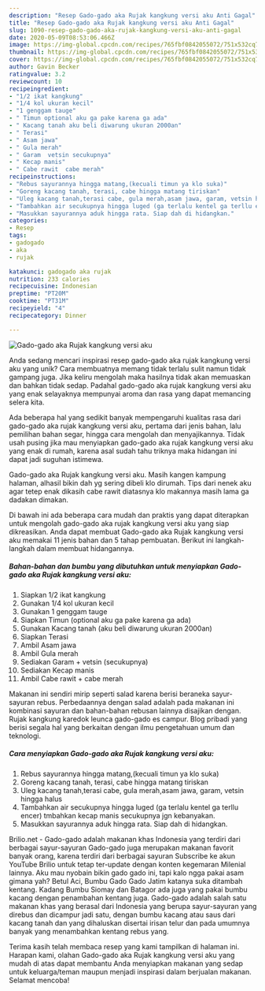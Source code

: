 ```yaml
---
description: "Resep Gado-gado aka Rujak kangkung versi aku Anti Gagal"
title: "Resep Gado-gado aka Rujak kangkung versi aku Anti Gagal"
slug: 1090-resep-gado-gado-aka-rujak-kangkung-versi-aku-anti-gagal
date: 2020-05-09T08:53:06.466Z
image: https://img-global.cpcdn.com/recipes/765fbf0842055072/751x532cq70/gado-gado-aka-rujak-kangkung-versi-aku-foto-resep-utama.jpg
thumbnail: https://img-global.cpcdn.com/recipes/765fbf0842055072/751x532cq70/gado-gado-aka-rujak-kangkung-versi-aku-foto-resep-utama.jpg
cover: https://img-global.cpcdn.com/recipes/765fbf0842055072/751x532cq70/gado-gado-aka-rujak-kangkung-versi-aku-foto-resep-utama.jpg
author: Gavin Becker
ratingvalue: 3.2
reviewcount: 10
recipeingredient:
- "1/2 ikat kangkung"
- "1/4 kol ukuran kecil"
- "1 genggam tauge"
- " Timun optional aku ga pake karena ga ada"
- " Kacang tanah aku beli diwarung ukuran 2000an"
- " Terasi"
- " Asam jawa"
- " Gula merah"
- " Garam  vetsin secukupnya"
- " Kecap manis"
- " Cabe rawit  cabe merah"
recipeinstructions:
- "Rebus sayurannya hingga matang,(kecuali timun ya klo suka)"
- "Goreng kacang tanah, terasi, cabe hingga matang tiriskan"
- "Uleg kacang tanah,terasi cabe, gula merah,asam jawa, garam, vetsin hingga halus"
- "Tambahkan air secukupnya hingga luged (ga terlalu kentel ga terllu encer) tmbahkan kecap manis secukupnya jgn kebanyakan."
- "Masukkan sayurannya aduk hingga rata. Siap dah di hidangkan."
categories:
- Resep
tags:
- gadogado
- aka
- rujak

katakunci: gadogado aka rujak 
nutrition: 233 calories
recipecuisine: Indonesian
preptime: "PT20M"
cooktime: "PT31M"
recipeyield: "4"
recipecategory: Dinner

---
```



![Gado-gado aka Rujak kangkung versi aku](https://img-global.cpcdn.com/recipes/765fbf0842055072/751x532cq70/gado-gado-aka-rujak-kangkung-versi-aku-foto-resep-utama.jpg)

Anda sedang mencari inspirasi resep gado-gado aka rujak kangkung versi aku yang unik? Cara membuatnya memang tidak terlalu sulit namun tidak gampang juga. Jika keliru mengolah maka hasilnya tidak akan memuaskan dan bahkan tidak sedap. Padahal gado-gado aka rujak kangkung versi aku yang enak selayaknya mempunyai aroma dan rasa yang dapat memancing selera kita.

Ada beberapa hal yang sedikit banyak mempengaruhi kualitas rasa dari gado-gado aka rujak kangkung versi aku, pertama dari jenis bahan, lalu pemilihan bahan segar, hingga cara mengolah dan menyajikannya. Tidak usah pusing jika mau menyiapkan gado-gado aka rujak kangkung versi aku yang enak di rumah, karena asal sudah tahu triknya maka hidangan ini dapat jadi suguhan istimewa.

Gado-gado aka Rujak kangkung versi aku. Masih kangen kampung halaman, alhasil bikin dah yg sering dibeli klo dirumah. Tips dari nenek aku agar tetep enak dikasih cabe rawit diatasnya klo makannya masih lama ga dadakan dimakan.


Di bawah ini ada beberapa cara mudah dan praktis yang dapat diterapkan untuk mengolah gado-gado aka rujak kangkung versi aku yang siap dikreasikan. Anda dapat membuat Gado-gado aka Rujak kangkung versi aku memakai 11 jenis bahan dan 5 tahap pembuatan. Berikut ini langkah-langkah dalam membuat hidangannya.

<!--inarticleads1-->

##### Bahan-bahan dan bumbu yang dibutuhkan untuk menyiapkan Gado-gado aka Rujak kangkung versi aku:

1. Siapkan 1/2 ikat kangkung
1. Gunakan 1/4 kol ukuran kecil
1. Gunakan 1 genggam tauge
1. Siapkan  Timun (optional aku ga pake karena ga ada)
1. Gunakan  Kacang tanah (aku beli diwarung ukuran 2000an)
1. Siapkan  Terasi
1. Ambil  Asam jawa
1. Ambil  Gula merah
1. Sediakan  Garam + vetsin (secukupnya)
1. Sediakan  Kecap manis
1. Ambil  Cabe rawit + cabe merah


Makanan ini sendiri mirip seperti salad karena berisi beraneka sayur-sayuran rebus. Perbedaannya dengan salad adalah pada makanan ini kombinasi sayuran dan bahan-bahan rebusan lainnya disajikan dengan. Rujak kangkung karedok leunca gado-gado es campur. Blog pribadi yang berisi segala hal yang berkaitan dengan ilmu pengetahuan umum dan teknologi. 

<!--inarticleads2-->

##### Cara menyiapkan Gado-gado aka Rujak kangkung versi aku:

1. Rebus sayurannya hingga matang,(kecuali timun ya klo suka)
1. Goreng kacang tanah, terasi, cabe hingga matang tiriskan
1. Uleg kacang tanah,terasi cabe, gula merah,asam jawa, garam, vetsin hingga halus
1. Tambahkan air secukupnya hingga luged (ga terlalu kentel ga terllu encer) tmbahkan kecap manis secukupnya jgn kebanyakan.
1. Masukkan sayurannya aduk hingga rata. Siap dah di hidangkan.


Brilio.net - Gado-gado adalah makanan khas Indonesia yang terdiri dari berbagai sayur-sayuran Gado-gado juga merupakan makanan favorit banyak orang, karena terdiri dari berbagai sayuran Subscribe ke akun YouTube Brilio untuk tetap ter-update dengan konten kegemaran Milenial lainnya. Aku mau nyobain bikin gado gado ini, tapi kalo ngga pakai asam gimana yah? Betul Aci, Bumbu Gado Gado Jatim katanya suka ditambah kentang. Kadang Bumbu Siomay dan Batagor ada juga yang pakai bumbu kacang dengan penambahan kentang juga. Gado-gado adalah salah satu makanan khas yang berasal dari Indonesia yang berupa sayur-sayuran yang direbus dan dicampur jadi satu, dengan bumbu kacang atau saus dari kacang tanah dan yang dihaluskan disertai irisan telur dan pada umumnya banyak yang menambahkan kentang rebus yang. 

Terima kasih telah membaca resep yang kami tampilkan di halaman ini. Harapan kami, olahan Gado-gado aka Rujak kangkung versi aku yang mudah di atas dapat membantu Anda menyiapkan makanan yang sedap untuk keluarga/teman maupun menjadi inspirasi dalam berjualan makanan. Selamat mencoba!
